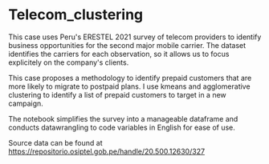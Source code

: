 # Telecom_clustering

This case uses Peru's ERESTEL 2021 survey of telecom providers to identify business opportunities for the second major mobile carrier. The dataset identifies the carriers for each observation, so it allows us to focus explicitely on the company's clients. 

This case proposes a methodology to identify prepaid customers that are more likely to migrate to postpaid plans. I use kmeans and agglomerative clustering to identify a list of prepaid customers to target in a new campaign.

The notebook simplifies the survey into a manageable dataframe and conducts datawrangling to code variables in English for ease of use. 

Source data can be found at https://repositorio.osiptel.gob.pe/handle/20.500.12630/327
